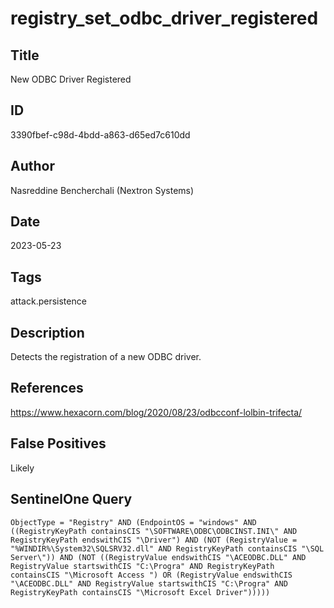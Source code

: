 # registry_set_odbc_driver_registered

## Title
New ODBC Driver Registered

## ID
3390fbef-c98d-4bdd-a863-d65ed7c610dd

## Author
Nasreddine Bencherchali (Nextron Systems)

## Date
2023-05-23

## Tags
attack.persistence

## Description
Detects the registration of a new ODBC driver.

## References
https://www.hexacorn.com/blog/2020/08/23/odbcconf-lolbin-trifecta/

## False Positives
Likely

## SentinelOne Query
```
ObjectType = "Registry" AND (EndpointOS = "windows" AND ((RegistryKeyPath containsCIS "\SOFTWARE\ODBC\ODBCINST.INI\" AND RegistryKeyPath endswithCIS "\Driver") AND (NOT (RegistryValue = "%WINDIR%\System32\SQLSRV32.dll" AND RegistryKeyPath containsCIS "\SQL Server\")) AND (NOT ((RegistryValue endswithCIS "\ACEODBC.DLL" AND RegistryValue startswithCIS "C:\Progra" AND RegistryKeyPath containsCIS "\Microsoft Access ") OR (RegistryValue endswithCIS "\ACEODBC.DLL" AND RegistryValue startswithCIS "C:\Progra" AND RegistryKeyPath containsCIS "\Microsoft Excel Driver")))))

```